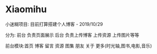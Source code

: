 # Xiaomihu
小迷糊项目:
  目前打算搭建个人博客 - 2019/10/29
  
分为: 
  前台 负责页面展示
  后台 负责上传博客 上传资源 上传图片等等

前台模块:首页 博客 留言 资源 图集 朋友 关于 更多(时光轴,图书,电影,音乐)
  
